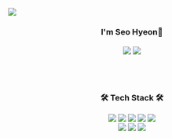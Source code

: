 ![](https://user-images.githubusercontent.com/46497281/164969622-0162cf50-af75-4544-bcb1-9b93e7bae58f.svg)
<h3 align="center">I'm Seo Hyeon💚<br><br> 
<a href="https://velog.io/@hamkke/" target="_blank"><img src="https://img.shields.io/badge/velog-20C997?style=for-the-badge"/></a>
<a href="https://velog.io/@hamkke/" target="_blank"><img src="https://img.shields.io/badge/Gmail-EA4335?style=for-the-badge"/></a>
</h3>

<br>
<br>
<h3 align="center"><b>🛠 Tech Stack 🛠</b></h3>
<p align="center">
<img src="https://img.shields.io/badge/html-E34F26?style=for-the-badge&logo=html5&logoColor=white">
<img src="https://img.shields.io/badge/css-1572B6?style=for-the-badge&logo=css3&logoColor=white">
<img src="https://img.shields.io/badge/javascript-F7DF1E?style=for-the-badge&logo=javascript&logoColor=black">
<img src="https://img.shields.io/badge/React-61DAFB?style=for-the-badge&logo=react&logoColor=black"/>
<img src="https://img.shields.io/badge/redux-%23593d88.svg?style=for-the-badge&logo=redux&logoColor=white"/>
<br>
<img src="https://img.shields.io/badge/styled--components-DB7093?style=for-the-badge&logo=styled-components&logoColor=white"/>
<img src="https://img.shields.io/badge/Sass-hotpink.svg?style=for-the-badge&logo=SASS&logoColor=white"/>
<img src="https://img.shields.io/badge/figma-%23F24E1E.svg?style=for-the-badge&logo=figma&logoColor=white">

  
